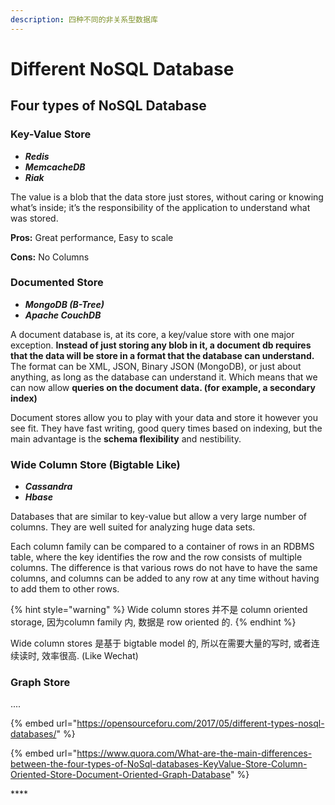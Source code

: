 ```yaml
---
description: 四种不同的非关系型数据库
---
```


# Different NoSQL Database

## Four types of NoSQL Database

### Key-Value Store 

* _**Redis**_
* _**MemcacheDB**_
* _**Riak**_

The value is a blob that the data store just stores, without caring or knowing what’s inside; it’s the responsibility of the application to understand what was stored. 

**Pros:** Great performance, Easy to scale 

**Cons:** No Columns

### Documented Store 

* _**MongoDB \(B-Tree\)**_
* _**Apache CouchDB**_

A document database is, at its core, a key/value store with one major exception. **Instead of just storing any blob in it, a document db requires that the data will be store in a format that the database can understand.** The format can be XML, JSON, Binary JSON \(MongoDB\), or just about anything, as long as the database can understand it. Which means that we can now allow **queries on the document data. \(for example, a secondary index\)**

Document stores allow you to play with your data and store it however you see fit. They have fast writing, good query times based on indexing, but the main advantage is the **schema flexibility** and nestibility.



### Wide Column Store \(Bigtable Like\)

* _**Cassandra**_ 
* _**Hbase**_

Databases that are similar to key-value but allow a very large number of columns. They are well suited for analyzing huge data sets.

Each column family can be compared to a container of rows in an RDBMS table, where the key identifies the row and the row consists of multiple columns. The difference is that various rows do not have to have the same columns, and columns can be added to any row at any time without having to add them to other rows.

{% hint style="warning" %}
Wide column stores 并不是 column oriented storage, 因为column family 内, 数据是 row oriented 的. 
{% endhint %}

Wide column stores 是基于 bigtable model 的, 所以在需要大量的写时, 或者连续读时, 效率很高. \(Like Wechat\)

### Graph Store

....



{% embed url="https://opensourceforu.com/2017/05/different-types-nosql-databases/" %}

{% embed url="https://www.quora.com/What-are-the-main-differences-between-the-four-types-of-NoSql-databases-KeyValue-Store-Column-Oriented-Store-Document-Oriented-Graph-Database" %}

\*\*\*\*

